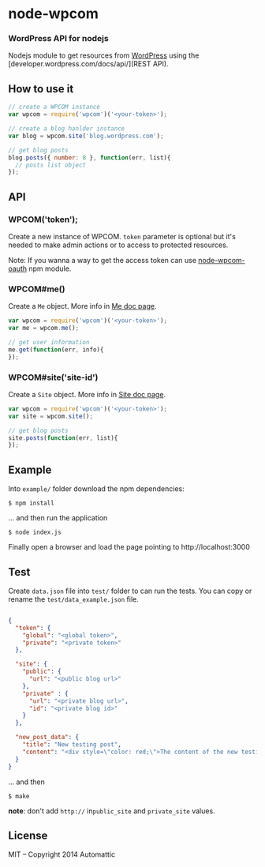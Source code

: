 # node-wpcom

### WordPress API for nodejs

  Nodejs module to get resources from [WordPress](http://www.wordpress.com) using the [developer.wordpress.com/docs/api/](REST API).

## How to use it

```js
// create a WPCOM instance
var wpcom = require('wpcom')('<your-token>');

// create a blog hanlder instance
var blog = wpcom.site('blog.wordpress.com');

// get blog posts
blog.posts({ number: 8 }, function(err, list){
  // posts list object
});
```

## API

### WPCOM('token');

Create a new instance of WPCOM. `token` parameter is optional but it's needed to
make admin actions or to access to protected resources.

Note: If you wanna a way to get the access token can use [node-wpcom-oauth](https://github.com/Automattic/node-wpcom-oauth) npm module.

### WPCOM#me()

Create a `Me` object. More info in [Me doc page](./doc/me.md).

```js
var wpcom = require('wpcom')('<your-token>');
var me = wpcom.me();

// get user information
me.get(function(err, info){
});
```

### WPCOM#site('site-id')

Create a `Site` object. More info in [Site doc page](./doc/site.md).

```js
var wpcom = require('wpcom')('<your-token>');
var site = wpcom.site();

// get blog posts
site.posts(function(err, list){
});
```

## Example

Into `example/` folder download the npm dependencies:

```cli
$ npm install
```

... and then run the application

```cli
$ node index.js
```

Finally open a browser and load the page pointing to http://localhost:3000

## Test

Create `data.json` file into `test/` folder to can run the tests. You can copy
or rename the `test/data_example.json` file.

```json

{
  "token": {
    "global": "<global token>",
    "private": "<private token>"
  },

  "site": {
    "public": {
      "url": "<public blog url>"
    },
    "private" : {
      "url": "<private blog url>",
      "id": "<private blog id>"
    }
  },

  "new_post_data": {
    "title": "New testing post",
    "content": "<div style=\"color: red;\">The content of the new testing post</div>"
  }
}

```

... and then

```cli
$ make
```

**note**: don't add `http://` in`public_site` and `private_site` values.

## License

MIT – Copyright 2014 Automattic

